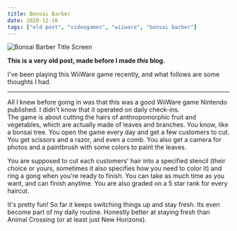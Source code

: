 ```yaml
---
title: Bonsai Barber
date: 2020-12-16
tags: ["old post", "videogames", "wiiware", "bonsai barber"]
---
```


![Bonsai Barber Title Screen](/pics/bonsai_barber.webp)

**This is a very old post, made before I made _this_ blog.**

I've been playing this WiiWare game recently, and what follows are some thoughts I had.

---

All I knew before going in was that this was a good WiiWare game Nintendo published. I didn't know that it operated on daily check-ins.  
The game is about cutting the hairs of anthropomorphic fruit and vegetables, which are actually made of leaves and branches. You know, like a bonsai tree. You open the game every day and get a few customers to cut. You get scissors and a razor, and even a comb. You also get a camera for photos and a paintbrush with some colors to paint the leaves.

You are supposed to cut each customers' hair into a specified stencil (their choice or yours, sometimes it also specifies how you need to color it) and ring a gong when you're ready to finish. You can take as much time as you want, and can finish anytime. You are also graded on a 5 star rank for every haircut.

It's pretty fun! So far it keeps switching things up and stay fresh. Its even become part of my daily routine. Honestly better at staying fresh than Animal Crossing (or at least just New Horizons).
